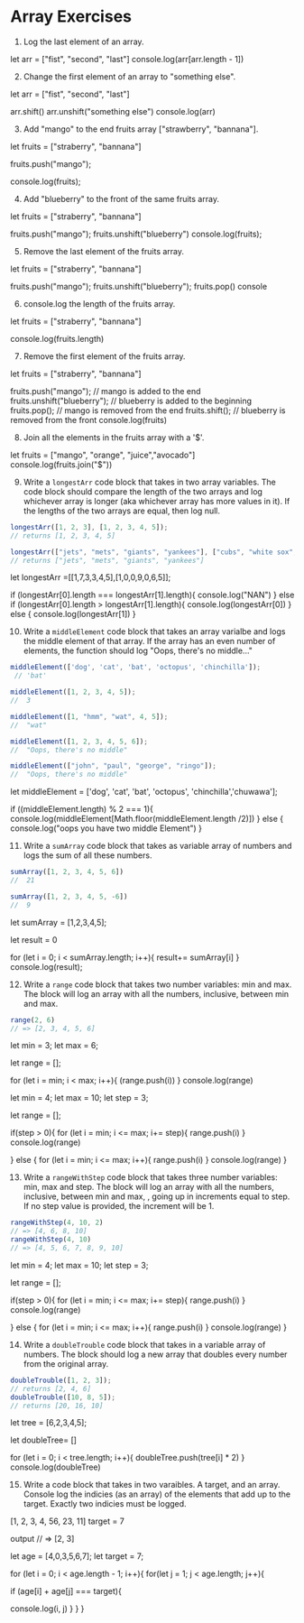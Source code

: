 # Array Exercises

1. Log the last element of an array.

let arr = ["fist", "second", "last"]
console.log(arr[arr.length - 1])



2. Change the first element of an array to "something else".

let arr = ["fist", "second", "last"]

arr.shift()
arr.unshift("something else")
console.log(arr)


3. Add "mango" to the end fruits array ["strawberry", "bannana"].

let fruits = ["straberry", "bannana"]

fruits.push("mango");

console.log(fruits);



4. Add "blueberry" to the front of the same fruits array.

let fruits = ["straberry", "bannana"]

fruits.push("mango");
fruits.unshift("blueberry")
console.log(fruits);



5. Remove the last element of the fruits array.

let fruits = ["straberry", "bannana"]

fruits.push("mango");
fruits.unshift("blueberry");
fruits.pop()
console


6. console.log the length of the fruits array.

let fruits = ["straberry", "bannana"]

console.log(fruits.length)


7. Remove the first element of the fruits array.

let fruits = ["straberry", "bannana"]

fruits.push("mango");   // mango is added to the end
fruits.unshift("blueberry"); // blueberry is added to the beginning
fruits.pop(); // mango is removed from the end
fruits.shift(); // blueberry is removed from the front
console.log(fruits)


8. Join all the elements in the fruits array with a '$'.

let fruits = ["mango", "orange", "juice","avocado"]
console.log(fruits.join("$"))



9. Write a `longestArr` code block that takes in two array variables. The code block should compare the length of the two arrays and log whichever array is longer (aka whichever array has more values in it). If the lengths of the two arrays are equal, then log null.
```js
longestArr([1, 2, 3], [1, 2, 3, 4, 5]);
// returns [1, 2, 3, 4, 5]

longestArr(["jets", "mets", "giants", "yankees"], ["cubs", "white sox", "bulls"]);
// returns ["jets", "mets", "giants", "yankees"]

```
let longestArr =[[1,7,3,3,4,5],[1,0,0,9,0,6,5]];


if (longestArr[0].length === longestArr[1].length){
  console.log("NAN")
}
else if (longestArr[0].length > longestArr[1].length){
  console.log(longestArr[0])
} else {
  console.log(longestArr[1])
}



10. Write a `middleElement` code block that takes an array varialbe and logs the middle element of that array.
If the array has an even number of elements, the function should log "Oops, there's no middle..."

```js
middleElement(['dog', 'cat', 'bat', 'octopus', 'chinchilla']);
 // 'bat'

middleElement([1, 2, 3, 4, 5]);
//  3

middleElement([1, "hmm", "wat", 4, 5]);
//  "wat"

middleElement([1, 2, 3, 4, 5, 6]);
//  "Oops, there's no middle"

middleElement(["john", "paul", "george", "ringo"]);
//  "Oops, there's no middle"
```

let middleElement = ['dog', 'cat', 'bat', 'octopus', 'chinchilla','chuwawa'];

if ((middleElement.length) % 2 === 1){
  console.log(middleElement[Math.floor(middleElement.length /2)])
} else {
  console.log("oops you have two middle Element")
}



11. Write a `sumArray` code block that takes as variable array of numbers and logs the sum of all these numbers.
```js
sumArray([1, 2, 3, 4, 5, 6])
//  21

sumArray([1, 2, 3, 4, 5, -6])
//  9
```
let sumArray = [1,2,3,4,5];

let result = 0


for (let i = 0; i < sumArray.length; i++){
  result+= sumArray[i]
}
console.log(result);




12. Write a `range` code block that takes two number variables: min and max.
The block will log an array with all the numbers, inclusive, between min and max.
```js
range(2, 6)
// => [2, 3, 4, 5, 6]
```
let min = 3;
let max = 6;

let range = [];

for (let i = min; i < max; i++){
  (range.push(i))
}
console.log(range)

let min = 4;
let max = 10;
let step = 3;

let range = [];

if(step > 0){
for (let i = min; i <= max; i+= step){
  range.push(i)
}
console.log(range)

  } else {
  for (let i = min; i <= max; i++){
    range.push(i)
}
console.log(range)
}



13. Write a `rangeWithStep` code block that takes three number variables: min, max and step.
The block will log an array with all the numbers, inclusive, between min and max, , going up in increments equal to step.
If no step value is provided, the increment will be 1.
```js
rangeWithStep(4, 10, 2)
// => [4, 6, 8, 10]
rangeWithStep(4, 10)
// => [4, 5, 6, 7, 8, 9, 10]
```
let min = 4;
let max = 10;
let step = 3;

let range = [];

if(step > 0){
for (let i = min; i <= max; i+= step){
  range.push(i)
}
console.log(range)

  } else {
  for (let i = min; i <= max; i++){
    range.push(i)
}
console.log(range)
}

14. Write a `doubleTrouble` code block that takes in a variable array of numbers.
The block should log a new array that doubles every number from the original array.
```js
doubleTrouble([1, 2, 3]);
// returns [2, 4, 6]
doubleTrouble([10, 8, 5]);
// returns [20, 16, 10]
```

let tree = [6,2,3,4,5];

let doubleTree= []

for (let i = 0; i < tree.length; i++){
  doubleTree.push(tree[i] * 2)
}
console.log(doubleTree)






15. Write a code block that takes in two varaibles. A target, and an array. Console log the indicies (as an array) of the elements that add up to the target. Exactly two indicies must be logged.

[1, 2, 3, 4, 56, 23, 11]
target = 7

output // => [2, 3]


let age = [4,0,3,5,6,7];
let target = 7;

for (let i = 0; i < age.length - 1; i++){
  for(let j = 1; j < age.length; j++){


  if (age[i] + age[j] === target){


  console.log(i, j)
}
}
}
